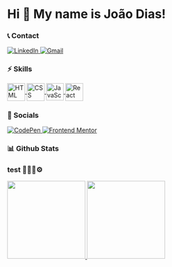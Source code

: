 # Hi 👋 My name is João Dias!

### 📞 Contact

<p align="left">

  <a href="https://www.linkedin.com/in/joão-victor-gomes-dias-71034a207/"  target="_blank">
    <img alt="LinkedIn" src="https://img.shields.io/badge/-LinkedIn-0A66C2?style=for-the-badge&logo=linkedin&logoColor=white">
  </a>
  <a href="mailto:joaogomesdias2001@gmail.com" target="_blank">
    <img alt="Gmail" src="https://img.shields.io/badge/-Gmail-EA4335?style=for-the-badge&logo=gmail&logoColor=white">
  </a>
  <!-- <a href="" target="_blank">
    <img alt="Fiverr" src="https://img.shields.io/badge/-Fiverr-1DBF73?style=for-the-badge&logo=fiverr&logoColor=white">
  </a> -->

</p>

### ⚡ Skills

<p align="left">

  <a href="https://developer.mozilla.org/en-US/docs/Learn/HTML" target="_blank">
    <img align="center" alt="HTML"width="41" src="https://cdn.jsdelivr.net/gh/devicons/devicon/icons/html5/html5-original.svg">
  </a>
  <a href="https://developer.mozilla.org/en-US/docs/Learn/CSS" target="_blank">
    <img align="center" alt="CSS"width="41" src="https://cdn.jsdelivr.net/gh/devicons/devicon/icons/css3/css3-original.svg">
  </a>
  <a href="https://javascript.info" target="_blank">
    <img align="center" alt="JavaScript" width="40" src="https://cdn.jsdelivr.net/gh/devicons/devicon/icons/javascript/javascript-original.svg">
  </a>
  <!-- <a href="https://www.typescriptlang.org" target="_blank">
    <img align="center" alt="TypeScript" width="40" src="https://cdn.jsdelivr.net/gh/devicons/devicon/icons/typescript/typescript-original.svg">
  </a> -->
  <a href="https://reactjs.org" target="_blank">
    <img align="center" alt="React" width="41" src="https://cdn.jsdelivr.net/gh/devicons/devicon/icons/react/react-original.svg">
  </a>
  <!-- <a href="https://nextjs.org" target="_blank">
    <img align="center" alt="Next.JS" width="41" src="icons/nextjs.svg">
  </a> -->
  <!-- <a href="https://tailwindcss.com" target="_blank">
    <img align="center" alt="Tailwind" width="43" src="https://cdn.jsdelivr.net/gh/devicons/devicon/icons/tailwindcss/tailwindcss-plain.svg">
  </a> -->
  <!-- <a href="https://nodejs.org/en/" target="_blank">
    <img align="center" alt="NodeJs" width="41" src="https://cdn.jsdelivr.net/gh/devicons/devicon/icons/nodejs/nodejs-original.svg">
  </a> -->
  <!-- <a href="https://www.php.net" target="_blank">
    <img align="center" alt="PHP" width="43" src="https://cdn.jsdelivr.net/gh/devicons/devicon/icons/php/php-plain.svg">
  </a> -->
  <!-- <a href="https://laravel.com" target="_blank">
    <img align="center" alt="Laravel" width="40" src="https://cdn.jsdelivr.net/gh/devicons/devicon/icons/laravel/laravel-plain.svg">
  </a> -->
  <!-- <a href="" target="_blank">
    <img align="center" alt="More..." width="27" src="icons/mais.svg">
  </a> -->

</p>

### 💬 Socials

<p align="left">

  <!-- <a href="" target="_blank">
    <img alt="Twitter" src="https://img.shields.io/badge/-Twitter-1DA1F2?style=for-the-badge&logo=twitter&logoColor=white">
  </a> -->
  <a href="https://codepen.io/joaodiazz" target="_blank">
    <img alt="CodePen" src="https://img.shields.io/badge/-CodePen-333333?style=for-the-badge&logo=codepen&logoColor=white">
  </a>
  <a href="https://www.frontendmentor.io/profile/joaodiazz" target="_blank">
    <img alt="Frontend Mentor" src="https://img.shields.io/badge/-Frontend--Mentor-3F54A3?style=for-the-badge&logo=frontendmentor&logoColor=white">
  </a>

  <br />

  <!-- <a href="https://medium.com/@joaogomesdias2001" target="_blank">
    <img alt="Medium" src="https://img.shields.io/badge/-Medium-000000?style=for-the-badge&logo=medium&logoColor=white">
  </a> -->
<!--   <a href="https://stackoverflow.com/users/17967628/joaodias" target="_blank">
    <img alt="Stack Overflow" src="https://img.shields.io/badge/-Stack--Overflow-F58025?style=for-the-badge&logo=stackoverflow&logoColor=black">
  </a> -->
  <!-- <a href="" target="_blank">
    <img alt="More Links" src="https://img.shields.io/badge/-More_Links-29384a?style=for-the-badge&logo=addthis&logoColor=68BC71">
  </a> -->

</p>

### 📊 Github Stats

<!-- <div>
  
  <a href="https://github.com/joaodiazz">
    <picture>
      <source height="180px" media="(prefers-color-scheme: dark)" srcset="https://github-readme-stats.vercel.app/api?username=joaodiazz&count_private=true&show_icons=true&theme=react&title_color=48B3E0&text_color=EAF9FF&icon_color=48B3E0&border_color=EAF9FF&bg_color=0F2027&hide_border=true">
      <img height="180px" alt="light mode." src="https://github-readme-stats.vercel.app/api?username=joaodiazz&count_private=true&show_icons=true&theme=vue&border_color=41B883&hide_border=false">
    </picture>
  </a>

  <a href="https://github.com/joaodiazz?tab=repositories">
    <picture>
      <source height="180px" media="(prefers-color-scheme: dark)" srcset="https://github-readme-stats.vercel.app/api/top-langs/?username=joaodiazz&layout=compact&theme=react&title_color=48B3E0&text_color=EAF9FF&border_color=EAF9FF&bg_color=0F2027&langs_count=10&hide_border=true">
      <img height="180px" alt="light mode." src="https://github-readme-stats.vercel.app/api/top-langs/?username=joaodiazz&layout=compact&theme=vue&border_color=41B883&langs_count=10&hide_border=false">
    </picture>
  </a>
  
</div> -->

### test 🚨🚧🔧⚙

<div>
  <a href="https://github.com/joaodiazz">
    <picture>
      <!-- dark -->
      <source height="180px" srcset="https://github-readme-stats.vercel.app/api?username=joaodiazz&count_private=true&show_icons=true&theme=react&title_color=48B3E0&text_color=EAF9FF&icon_color=48B3E0&border_color=EAF9FF&bg_color=0F2027&hide_border=true" media="(prefers-color-scheme: dark)"/>
      <!-- light -->
      <source height="180px" srcset="https://github-readme-stats.vercel.app/api?username=joaodiazz&count_private=true&show_icons=true&theme=vue&border_color=41B883" media="(prefers-color-scheme: light), (prefers-color-scheme: no-preference)"/>
      <!-- idk -->
      <img height="180px" src="https://github-readme-stats.vercel.app/api?username=joaodiazz&show_icons=true" />
    </picture>
  </a>

  <a href="https://github.com/joaodiazz?tab=repositories">
    <picture>
      <!-- dark -->
      <source height="180px" srcset="https://github-readme-stats.vercel.app/api/top-langs/?username=joaodiazz&layout=compact&theme=react&title_color=48B3E0&text_color=EAF9FF&border_color=EAF9FF&bg_color=0F2027&langs_count=10&hide_border=true" media="(prefers-color-scheme: dark)"/>
      <!-- light -->
      <source height="180px" srcset="https://github-readme-stats.vercel.app/api/top-langs/?username=joaodiazz&layout=compact&theme=vue&border_color=41B883&langs_count=10" media="(prefers-color-scheme: light), (prefers-color-scheme: no-preference)"/>
      <!-- idk -->
      <img height="180px" src="https://github-readme-stats.vercel.app/api?username=joaodiazz&show_icons=true" />
    </picture>
  </a>
</div>

